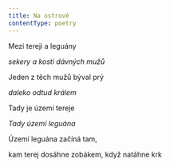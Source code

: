 ```yaml
---
title: Na ostrově
contentType: poetry
---
```


<section>

Mezi tereji a leguány

_sekery a kosti dávných mužů_

</section>

<section>

Jeden z těch mužů býval prý

_daleko odtud králem_

</section>

<section>

Tady je území tereje

_Tady území leguána_

</section>

<section>

Území leguána začíná tam,

kam terej dosáhne zobákem, když natáhne krk

</section>
